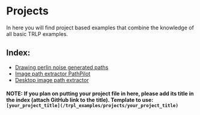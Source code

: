 # Projects 
In here you will find project based examples that combine the knowledge of all basic TRLP examples.

## Index:
* [Drawing perlin noise generated paths](/trpl_examples/projects/drawing_perlin_noise_generated_paths)
* [Image path extractor PathPilot](/trpl_examples/projects/image_path_extractor_pathpilot)
* [Desktop image path extractor](/trpl_examples/projects/desktop_image_path_extractor)


#### **NOTE: If you plan on putting your project file in here, please add its title in the index (attach GitHub link to the title). Template to use: ```[your_project_title](/trpl_examples/projects/your_project_title)```**